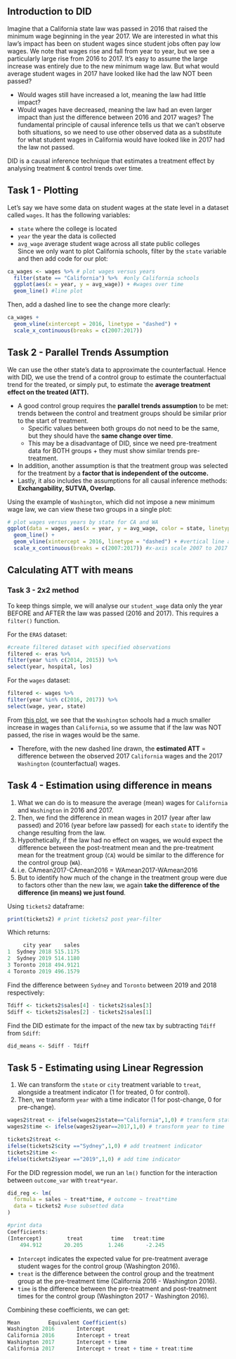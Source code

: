 ## Introduction to DID
Imagine that a California state law was passed in 2016 that raised the minimum wage beginning in the year 2017. We are interested in what this law’s impact has been on student wages since student jobs often pay low wages.
We note that wages rise and fall from year to year, but we see a particularly large rise from 2016 to 2017.
It’s easy to assume the large increase was entirely due to the new minimum wage law. But what would average student wages in 2017 have looked like had the law NOT been passed?
- Would wages still have increased a lot, meaning the law had little impact?
- Would wages have decreased, meaning the law had an even larger impact than just the difference between 2016 and 2017 wages?
The fundamental principle of causal inference tells us that we can’t observe both situations, so we need to use other observed data as a substitute for what student wages in California would have looked like in 2017 had the law not passed.

DID is a causal inference technique that estimates a treatment effect by analysing treatment & control trends over time.

## Task 1 - Plotting
Let’s say we have some data on student wages at the state level in a dataset called `wages`. It has the following variables:
- `state` where the college is located
- `year` the year the data is collected
- `avg_wage` average student wage across all state public colleges  
Since we only want to plot California schools, filter by the `state` variable and then add code for our plot:

```r
ca_wages <- wages %>% # plot wages versus years
  filter(state == "California") %>%  #only California schools
  ggplot(aes(x = year, y = avg_wage)) + #wages over time
  geom_line() #line plot
```
Then, add a dashed line to see the change more clearly:
```r
ca_wages +
  geom_vline(xintercept = 2016, linetype = "dashed") +
  scale_x_continuous(breaks = c(2007:2017))
```

## Task 2 - Parallel Trends Assumption
We can use the other state’s data to approximate the counterfactual. Hence with DID, we use the trend of a control group to estimate the counterfactual trend for the treated, or simply put, to estimate the **average treatment effect on the treated (ATT).**
- A good control group requires the **parallel trends assumption** to be met: trends between the control and treatment groups should be similar prior to the start of treatment.
  -  Specific values between both groups do not need to be the same, but they should have the **same change over time**.
  -  This may be a disadvantage of DID, since we need pre-treatment data for BOTH groups + they must show similar trends pre-treatment.
- In addition, another assumption is that the treatment group was selected for the treatment by a **factor that is independent of the outcome.**
- Lastly, it also includes the assumptions for all causal inference methods: **Exchangability, SUTVA, Overlap.**

Using the example of `Washington`, which did not impose a new minimum wage law, we can view these two groups in a single plot:
```r
# plot wages versus years by state for CA and WA
ggplot(data = wages, aes(x = year, y = avg_wage, color = state, linetype = state)) +
  geom_line() + 
  geom_vline(xintercept = 2016, linetype = "dashed") + #vertical line at 2016
  scale_x_continuous(breaks = c(2007:2017)) #x-axis scale 2007 to 2017
```

## Calculating ATT with means
### Task 3 - 2x2 method
To keep things simple, we will analyse our `student_wage` data only the year BEFORE and AFTER the law was passed (2016 and 2017). This requires a `filter()` function.


For the `ERAS` dataset:
```r
#create filtered dataset with specified observations
filtered <- eras %>%
filter(year %in% c(2014, 2015)) %>%
select(year, hospital, los)
```

For the `wages` dataset:
```r
filtered <- wages %>%
filter(year %in% c(2016, 2017)) %>%
select(wage, year, state)
```

From [this plot](https://static-assets.codecademy.com/Courses/causal-inference/did/did-e5-narr1.png), we see that the `Washington` schools had a much smaller increase in wages than `California`, so we assume that if the law was NOT passed, the rise in wages would be the same.
- Therefore, with the new dashed line drawn, the **estimated ATT** = difference between the observed 2017 `California` wages and the 2017 `Washington` (counterfactual) wages.

## Task 4 - Estimation using difference in means
1. What we can do is to measure the average (mean) wages for `California` and `Washington` in 2016 and 2017.
2. Then, we find the difference in mean wages in 2017 (year after law passed) and 2016 (year before law passed) for each `state` to identify the change resulting from the law.
3. Hypothetically, if the law had no effect on wages, we would expect the difference between the post-treatment mean and the pre-treatment mean for the treatment group (`CA`) would be similar to the difference for the control group (`WA`).
4. i.e. CAmean2017-CAmean2016 = WAmean2017-WAmean2016
5. But to identify how much of the change in the treatment group were due to factors other than the new law, we again **take the difference of the difference (in means) we just found**.  

Using `tickets2` dataframe:
```r
print(tickets2) # print tickets2 post year-filter
```
Which returns:
```r
     city year    sales
1  Sydney 2018 515.1175
2  Sydney 2019 514.1180
3 Toronto 2018 494.9121
4 Toronto 2019 496.1579
```
Find the difference between `Sydney` and `Toronto` between 2019 and 2018 respectively:
```r
Tdiff <- tickets2$sales[4] - tickets2$sales[3]
Sdiff <- tickets2$sales[2] - tickets2$sales[1]
```

Find the DID estimate for the impact of the new tax by subtracting `Tdiff` from `Sdiff`:
```r
did_means <- Sdiff - Tdiff
```

## Task 5 - Estimating using Linear Regression
1. We can transform the `state` or `city` treatment variable to `treat`, alongside a treatment indicator (1 for treated, 0 for control).
2. Then, we transform `year` with a time indicator (1 for post-change, 0 for pre-change).
```r
wages2$treat <- ifelse(wages2$state=="California",1,0) # transform state to treat
wages2$time <- ifelse(wages2$year==2017,1,0) # transform year to time

tickets2$treat <-
ifelse(tickets2$city =="Sydney",1,0) # add treatment indicator
tickets2$time <-
ifelse(tickets2$year =="2019",1,0) # add time indicator
```
For the DID regression model, we run an `lm()` function for the interaction between `outcome_var` with `treat*year`.
```r
did_reg <- lm(
  formula = sales ~ treat*time, # outcome ~ treat*time
  data = tickets2 #use subsetted data
)

#print data
Coefficients:
(Intercept)        treat         time   treat:time  
    494.912       20.205        1.246       -2.245  
```

- `Intercept` indicates the expected value for pre-treatment average student wages for the control group (Washington 2016).
- `treat` is the difference between the control group and the treatment group at the pre-treatment time (California 2016 - Washington 2016).
- `time` is the difference between the pre-treatment and post-treatment times for the control group (Washington 2017 - Washington 2016).

Combining these coefficients, we can get:
```r
Mean	     Equivalent Coefficient(s)
Washington 2016	      Intercept
California 2016	      Intercept + treat
Washington 2017	      Intercept + time
California 2017	      Intercept + treat + time + treat:time
```
